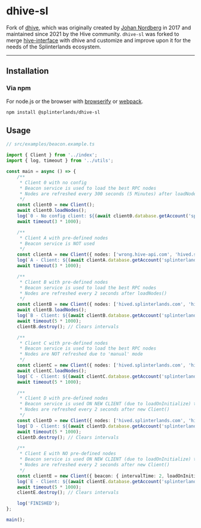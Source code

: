 # dhive-sl

Fork of [dhive](https://gitlab.syncad.com/hive/dhive), which was originally created by [Johan Nordberg](https://github.com/jnordberg) in 2017 and maintained since 2021 by the Hive community. `dhive-sl` was forked to merge [hive-interface](https://github.com/steem-monsters/hive-interface) with dhive and customize and improve upon it for the needs of the Splinterlands ecosystem.

---

## Installation

### Via npm

For node.js or the browser with [browserify](https://github.com/substack/node-browserify) or [webpack](https://github.com/webpack/webpack).

```
npm install @splinterlands/dhive-sl
```

## Usage

```Typescript
// src/examples/beacon.example.ts

import { Client } from '../index';
import { log, timeout } from '../utils';

const main = async () => {
    /**
     * Client 0 with no config
     * Beacon service is used to load the best RPC nodes
     * Nodes are refreshed every 300 seconds (5 Minutes) after loadNodes()
     */
    const client0 = new Client();
    await client0.loadNodes();
    log(`0 - No config client: ${(await client0.database.getAccount('splinterlands')).name}`);
    await timeout(3 * 1000);

    /**
     * Client A with pre-defined nodes
     * Beacon service is NOT used
     */
    const clientA = new Client({ nodes: ['wrong.hive-api.com', 'hived.splinterlands.com', 'hived-2.splinterlands.com'] });
    log(`A - Client: ${(await clientA.database.getAccount('splinterlands')).name}`);
    await timeout(3 * 1000);

    /**
     * Client B with pre-defined nodes
     * Beacon service is used to load the best RPC nodes
     * Nodes are refreshed every 2 seconds after loadNodes()
     */
    const clientB = new Client({ nodes: ['hived.splinterlands.com', 'hived-2.splinterlands.com'], beacon: { intervalTime: 2 } });
    await clientB.loadNodes();
    log(`B - Client: ${(await clientB.database.getAccount('splinterlands')).name}`);
    await timeout(5 * 1000);
    clientB.destroy(); // Clears intervals

    /**
     * Client C with pre-defined nodes
     * Beacon service is used to load the best RPC nodes
     * Nodes are NOT refreshed due to 'manual' mode
     */
    const clientC = new Client({ nodes: ['hived.splinterlands.com', 'hived-2.splinterlands.com'], beacon: { mode: 'manual' } });
    await clientC.loadNodes();
    log(`C - Client: ${(await clientC.database.getAccount('splinterlands')).name}`);
    await timeout(5 * 1000);

    /**
     * Client D with pre-defined nodes
     * Beacon service is used ON NEW CLIENT (due to loadOnInitialize) to load the best RPC nodes
     * Nodes are refreshed every 2 seconds after new Client()
     */
    const clientD = new Client({ nodes: ['hived.splinterlands.com', 'hived-2.splinterlands.com'], beacon: { intervalTime: 2, loadOnInitialize: true } });
    log(`D - Client: ${(await clientD.database.getAccount('splinterlands')).name}`);
    await timeout(5 * 1000);
    clientD.destroy(); // Clears intervals

    /**
     * Client E with NO pre-defined nodes
     * Beacon service is used ON NEW CLIENT (due to loadOnInitialize) to load the best RPC nodes
     * Nodes are refreshed every 2 seconds after new Client()
     */
    const clientE = new Client({ beacon: { intervalTime: 2, loadOnInitialize: true } });
    log(`E - Client: ${(await clientE.database.getAccount('splinterlands')).name}`);
    await timeout(5 * 1000);
    clientE.destroy(); // Clears intervals

    log('FINISHED');
};

main();
```
